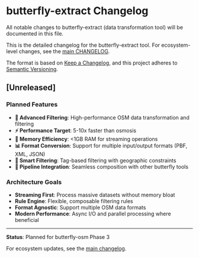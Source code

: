 # butterfly-extract Changelog

All notable changes to butterfly-extract (data transformation tool) will be documented in this file.

This is the detailed changelog for the butterfly-extract tool. For ecosystem-level changes, see the [main CHANGELOG](../../CHANGELOG.md).

The format is based on [Keep a Changelog](https://keepachangelog.com/en/1.0.0/),
and this project adheres to [Semantic Versioning](https://semver.org/spec/v2.0.0.html).

## [Unreleased]

### Planned Features
- **🔧 Advanced Filtering**: High-performance OSM data transformation and filtering
- **⚡ Performance Target**: 5-10x faster than osmosis
- **🧠 Memory Efficiency**: <1GB RAM for streaming operations
- **📊 Format Conversion**: Support for multiple input/output formats (PBF, XML, JSON)
- **🎯 Smart Filtering**: Tag-based filtering with geographic constraints
- **🔄 Pipeline Integration**: Seamless composition with other butterfly tools

### Architecture Goals
- **Streaming First**: Process massive datasets without memory bloat
- **Rule Engine**: Flexible, composable filtering rules
- **Format Agnostic**: Support multiple OSM data formats
- **Modern Performance**: Async I/O and parallel processing where beneficial

---

**Status**: Planned for butterfly-osm Phase 3

For ecosystem updates, see the [main changelog](../../CHANGELOG.md).